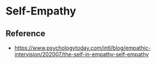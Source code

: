 # Self-Empathy

## Reference

- https://www.psychologytoday.com/intl/blog/empathic-intervision/202007/the-self-in-empathy-self-empathy